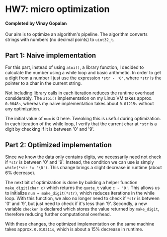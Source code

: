 # HW7: micro optimization

#### Completed by Vinay Gopalan

Our aim is to optimize an algorithm's pipeline. The algorithm converts strings with numbers (no decimal points) to `uint32_t`.

## Part 1: Naive implementation

For this part, instead of using `atoi()`, a library function, I decided to calculate the number using a while loop and basic arithmetic. In order to get a digit from a number I just use the expression `*str - '0'`, where `*str` is the pointer to a char in the current string.

Not including library calls in each iteration reduces the runtime overhead considerably. The `atoi()` implementation on my Linux VM takes approx. `0.0648s`, whereas my naive implementation takes about `0.01215s` without any optimization.

The initial value of `num` is 0 here. Tweaking this is useful during optimization. In each iteration of the while loop, I verify that the current char at `*str` is a digit by checking if it is between '0' and '9'.

## Part 2: Optimized implementation

Since we know the data only contains digits, we necessarily need not check if `*str` is between '0' and '9'. Instead, the  condition we can use is simply `while(*str != '\0')`. This change brings a slight decrease in runtime (about 6% decrease).

The next bit of optimization is done by building a helper function `make_digit(char c)` which returns the `quote_t` value `c - '0'`. This allows us to initialize `num = make_digit(*str)`, which reduces iterations in the while loop. With this function, we also no longer need to check if `*str` is between '0' and '9', but just need to check if it's less than '9'. Secondly, a new variable `checker` is declared which stores the value returned by `make_digit`, therefore reducing further computational overhead.

With these changes, the optimized implementation on the same machine takes approx. `0.010311s`, which is about a 15% decrease in runtime.
